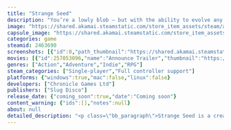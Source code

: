 ```yaml
---
title: "Strange Seed"
description: "You’re a lowly blob — but with the ability to evolve any DNA you eat, you don’t have to stay that way. Upgrade parts to fight, run, fly and overcome your environment. Mammals, birds, insects, dinosaurs — everything is on your menu!"
image: "https://shared.akamai.steamstatic.com/store_item_assets/steam/apps/2463690/header.jpg?t=1732524924"
capsule_image: "https://shared.akamai.steamstatic.com/store_item_assets/steam/apps/2463690/capsule_231x87.jpg?t=1732524924"
categories: game
steamid: 2463690
screenshots: [{"id":0,"path_thumbnail":"https://shared.akamai.steamstatic.com/store_item_assets/steam/apps/2463690/ss_2796ea3fac0c13b40a23fc56f9de744307c53d5b.600x338.jpg?t=1732524924","path_full":"https://shared.akamai.steamstatic.com/store_item_assets/steam/apps/2463690/ss_2796ea3fac0c13b40a23fc56f9de744307c53d5b.1920x1080.jpg?t=1732524924"},{"id":1,"path_thumbnail":"https://shared.akamai.steamstatic.com/store_item_assets/steam/apps/2463690/ss_954a8c4c2cdb7e715d4bbd14a74a8914a14a759b.600x338.jpg?t=1732524924","path_full":"https://shared.akamai.steamstatic.com/store_item_assets/steam/apps/2463690/ss_954a8c4c2cdb7e715d4bbd14a74a8914a14a759b.1920x1080.jpg?t=1732524924"},{"id":2,"path_thumbnail":"https://shared.akamai.steamstatic.com/store_item_assets/steam/apps/2463690/ss_e9a98ce09900a74f1a539619c0560c3ccda5a6fd.600x338.jpg?t=1732524924","path_full":"https://shared.akamai.steamstatic.com/store_item_assets/steam/apps/2463690/ss_e9a98ce09900a74f1a539619c0560c3ccda5a6fd.1920x1080.jpg?t=1732524924"},{"id":3,"path_thumbnail":"https://shared.akamai.steamstatic.com/store_item_assets/steam/apps/2463690/ss_d47ed14ef94a5e197f05e2ab1b58f421269b9c5e.600x338.jpg?t=1732524924","path_full":"https://shared.akamai.steamstatic.com/store_item_assets/steam/apps/2463690/ss_d47ed14ef94a5e197f05e2ab1b58f421269b9c5e.1920x1080.jpg?t=1732524924"},{"id":4,"path_thumbnail":"https://shared.akamai.steamstatic.com/store_item_assets/steam/apps/2463690/ss_d9baf61ec8c3a58b598166c1470eae9e643c5ec7.600x338.jpg?t=1732524924","path_full":"https://shared.akamai.steamstatic.com/store_item_assets/steam/apps/2463690/ss_d9baf61ec8c3a58b598166c1470eae9e643c5ec7.1920x1080.jpg?t=1732524924"},{"id":5,"path_thumbnail":"https://shared.akamai.steamstatic.com/store_item_assets/steam/apps/2463690/ss_43b2eb8e320d78884c600e56bca284401e31730b.600x338.jpg?t=1732524924","path_full":"https://shared.akamai.steamstatic.com/store_item_assets/steam/apps/2463690/ss_43b2eb8e320d78884c600e56bca284401e31730b.1920x1080.jpg?t=1732524924"},{"id":6,"path_thumbnail":"https://shared.akamai.steamstatic.com/store_item_assets/steam/apps/2463690/ss_4aa6cce1a9ee04fb13499e45810d696bd3f9c0e6.600x338.jpg?t=1732524924","path_full":"https://shared.akamai.steamstatic.com/store_item_assets/steam/apps/2463690/ss_4aa6cce1a9ee04fb13499e45810d696bd3f9c0e6.1920x1080.jpg?t=1732524924"},{"id":7,"path_thumbnail":"https://shared.akamai.steamstatic.com/store_item_assets/steam/apps/2463690/ss_6152c52d1b5a55328b0a73fb24059dc05b46a0fe.600x338.jpg?t=1732524924","path_full":"https://shared.akamai.steamstatic.com/store_item_assets/steam/apps/2463690/ss_6152c52d1b5a55328b0a73fb24059dc05b46a0fe.1920x1080.jpg?t=1732524924"},{"id":8,"path_thumbnail":"https://shared.akamai.steamstatic.com/store_item_assets/steam/apps/2463690/ss_6b4b919c3d1803c6f0d39a0973d7350e876ab5e1.600x338.jpg?t=1732524924","path_full":"https://shared.akamai.steamstatic.com/store_item_assets/steam/apps/2463690/ss_6b4b919c3d1803c6f0d39a0973d7350e876ab5e1.1920x1080.jpg?t=1732524924"},{"id":9,"path_thumbnail":"https://shared.akamai.steamstatic.com/store_item_assets/steam/apps/2463690/ss_bdcc565d7d61d685622c93ea4907d6e7d159ea70.600x338.jpg?t=1732524924","path_full":"https://shared.akamai.steamstatic.com/store_item_assets/steam/apps/2463690/ss_bdcc565d7d61d685622c93ea4907d6e7d159ea70.1920x1080.jpg?t=1732524924"}]
movies: [{"id":257053096,"name":"Announce Trailer","thumbnail":"https://shared.akamai.steamstatic.com/store_item_assets/steam/apps/257053096/movie.293x165.jpg?t=1725853304","webm":{"480":"http://video.akamai.steamstatic.com/store_trailers/257053096/movie480_vp9.webm?t=1725853304","max":"http://video.akamai.steamstatic.com/store_trailers/257053096/movie_max_vp9.webm?t=1725853304"},"mp4":{"480":"http://video.akamai.steamstatic.com/store_trailers/257053096/movie480.mp4?t=1725853304","max":"http://video.akamai.steamstatic.com/store_trailers/257053096/movie_max.mp4?t=1725853304"},"highlight":true}]
genres: ["Action","Adventure","Indie","RPG"]
steam_categories: ["Single-player","Full controller support"]
platforms: {"windows":true,"mac":false,"linux":false}
developers: ["Chronicle Games Ltd"]
publishers: ["Slug Disco"]
release_date: {"coming_soon":true,"date":"Coming soon"}
content_warning: {"ids":[],"notes":null}
about: null
detailed_description: "<p class=\"bb_paragraph\">Strange Seed is a creature evolution game crossed with an action adventure RPG. It’s inspired by Spore’s creature stage, but reimagined as a role-playing journey where your parts actually matter.<img class=\"bb_img\" src=\"https://shared.akamai.steamstatic.com/store_item_assets/steam/apps/2463690/extras/desc_insert_2b.gif?t=1732524924\" /></p><p class=\"bb_paragraph\"></p><h2 class=\"bb_tag\">Get some legs on and let's go</h2><p class=\"bb_paragraph\">Start your journey as a humble blob, the “strange seed” that just fell off a very abnormal tree. There are a lot of blobs out there, but you seem to be somewhat unique.</p><p class=\"bb_paragraph\"> </p><p class=\"bb_paragraph\">Acquire parts DNA from any creature you eat. Combine parts to achieve the most powerful body! However, be careful not to neglect any part of your form. A powerful head and torso might be good for fighting — but too slow to chase down prey. No creature part is useless!</p><h2 class=\"bb_tag\">Gameplay features</h2><ul class=\"bb_ul\"><li><p class=\"bb_paragraph\">7 part slots, 30+ full creatures: over 10 million potential combinations!</p></li><li><p class=\"bb_paragraph\">Extras: from horns and ears to hats and machine guns, you aren’t limited to biological parts</p></li><li><p class=\"bb_paragraph\">Metroidvania challenges: specific parts combinations are necessary to solve certain challenges</p></li><li><p class=\"bb_paragraph\">Part features: flying, climbing, charging, reading, and other weird abilities</p></li><li><p class=\"bb_paragraph\">Intimidating (but cheeseable, you’ve got all those parts) boss fights</p><p class=\"bb_paragraph\"></p><p class=\"bb_paragraph\"><img class=\"bb_img\" src=\"https://shared.akamai.steamstatic.com/store_item_assets/steam/apps/2463690/extras/desc_insert_1.gif?t=1732524924\" /></p></li></ul>"
---
```


